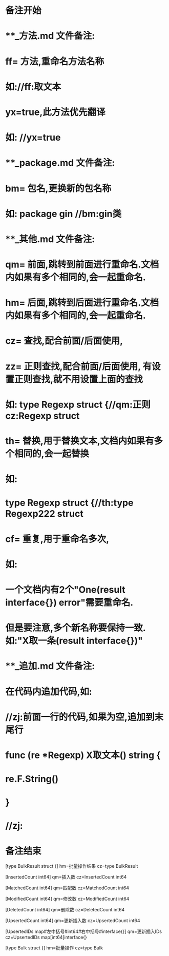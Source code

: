# 备注开始
# **_方法.md 文件备注:
# ff= 方法,重命名方法名称
# 如://ff:取文本
#
# yx=true,此方法优先翻译
# 如: //yx=true

# **_package.md 文件备注:
# bm= 包名,更换新的包名称 
# 如: package gin //bm:gin类

# **_其他.md 文件备注:
# qm= 前面,跳转到前面进行重命名.文档内如果有多个相同的,会一起重命名.
# hm= 后面,跳转到后面进行重命名.文档内如果有多个相同的,会一起重命名.
# cz= 查找,配合前面/后面使用,
# zz= 正则查找,配合前面/后面使用, 有设置正则查找,就不用设置上面的查找
# 如: type Regexp struct {//qm:正则 cz:Regexp struct
#
# th= 替换,用于替换文本,文档内如果有多个相同的,会一起替换
# 如:
# type Regexp struct {//th:type Regexp222 struct
#
# cf= 重复,用于重命名多次,
# 如: 
# 一个文档内有2个"One(result interface{}) error"需要重命名.
# 但是要注意,多个新名称要保持一致. 如:"X取一条(result interface{})"

# **_追加.md 文件备注:
# 在代码内追加代码,如:
# //zj:前面一行的代码,如果为空,追加到末尾行
# func (re *Regexp) X取文本() string { 
# re.F.String()
# }
# //zj:
# 备注结束

[type BulkResult struct {]
hm=批量操作结果
cz=type BulkResult

[InsertedCount int64]
qm=插入数
cz=InsertedCount int64

[MatchedCount int64]
qm=匹配数
cz=MatchedCount int64

[ModifiedCount int64]
qm=修改数
cz=ModifiedCount int64

[DeletedCount int64]
qm=删除数
cz=DeletedCount int64

[UpsertedCount int64]
qm=更新插入数
cz=UpsertedCount int64

[UpsertedIDs map#左中括号#int64#右中括号#interface{}]
qm=更新插入IDs
cz=UpsertedIDs map[int64]interface{}

[type Bulk struct {]
hm=批量操作
cz=type Bulk
